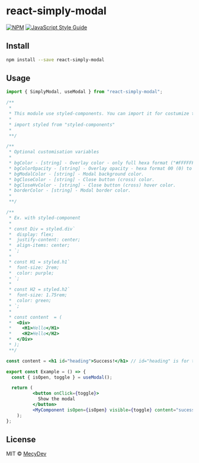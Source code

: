 # react-simply-modal

[![NPM](https://img.shields.io/npm/v/react-simply-modal.svg)](https://www.npmjs.com/package/react-simply-modal) [![JavaScript Style Guide](https://img.shields.io/badge/code_style-standard-brightgreen.svg)](https://standardjs.com)

## Install

```bash
npm install --save react-simply-modal
```

## Usage

```jsx
import { SimplyModal, useModal } from "react-simply-modal";

/**
 *
 * This module use styled-components. You can import it for costumize the modal content.
 *
 * import styled from "styled-components"
 *
 **/

/**
 * Optional customisation variables
 *
 * bgColor - [string] - Overlay color - only full hexa format ("#FFFFFF"), no use (#FFF).
 * bgColorOpacity - [string] - Overlay opacity - hexa format 00 (0) to FF (255). ex : "FF" (0% opacity), "80" (50% opacity) - defaut value 80.
 * bgModalColor - [string] - Modal background color.
 * bgCloseColor - [string] - Close button (cross) color.
 * bgCloseHvColor - [string] - Close button (cross) hover color.
 * borderColor - [string] - Modal border color.
 *
 **/

/**
 * Ex. with styled-component
 *
 * const Div = styled.div`
 *  display: flex;
 *  justify-content: center;
 *  align-items: center;
 * `;
 *
 * const H1 = styled.h1`
 *  font-size: 2rem;
 *  color: purple;
 * `;
 *
 * const H2 = styled.h2`
 *  font-size: 1.75rem;
 *  color: green;
 * `;
 *
 * const content  = (
 *  <Div>
 *    <H1>Hello</H1>
 *    <H2>Hello</H2>
 *  </Div>
 * );
 **/

const content = <h1 id="heading">Success!</h1> // id="heading" is for the modal aria-labelledby.

export const Example = () => {
  const { isOpen, toggle } = useModal();

  return (
          <button onClick={toggle}>
            Show the modal
          </button>
          <MyComponent isOpen={isOpen} visible={toggle} content="sucess!" bgColor="#808080" bgColorOpacity="30" bgCloseColor="#000" bgCloseHvColor="#FFF" />
    );
};
```

## License

MIT © [MecyDev](https://github.com/MecyDev)
